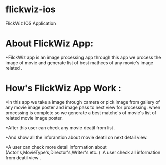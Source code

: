 # flickwiz-ios
FlickWiz IOS Application

About FlickWiz App:
============================

*FilckWiz app is an image processing app through this app we process the image of movie and generate list of best mathces of any movie's image related .

How's FlickWiz App Work  :
============================

*In this app we take a image through camera or pick image from gallery of any movie image poster and image 
 pass to next view for processing. when processing is complete so we generate a best matche's of movie's list of related movie image poster.

*After this user can check any movie deatil from list .

*And show all the inforamtion about movie deatil on next detail view.

*A user can check more detail information about (Actor's,MovieType's,Director's,Writer's etc..) .A user check all information from deatil view .


